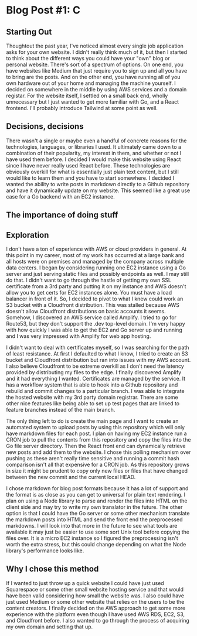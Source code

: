 # Blog Post #1: C

## Starting Out
Thoughtout the past year, I've noticed almost every single job application asks for your own website. I didn't really think much of it, but then I started to think about the different ways you could have your "own" blog or personal website. There's sort of a spectrum of options. On one end, you have websites like Medium that just require you to sign up and all you have to bring are the posts. And on the other end, you have running all of you own hardware out of your home and managing the machine yourself. I decided on somewhere in the middle by using AWS services and a domain registar. For the website itself, I settled on a small back end, wholly unnecessary but I just wanted to get more familiar with Go, and a React frontend. I'll probably introduce Tailwind at some point as well.

## Decisions, decisions
There wasn't a single or maybe even a handful of concrete reasons for the technologies, languages, or libraries I used. It ultimately came down to a combination of their popularity, my interest in them, and whether or not I have used them before. I decided I would make this website using React since I have never really used React before. These technologies are obviously overkill for what is essentially just plain text content, but I still would like to learn them and you have to start somewhere. I decided I wanted the ability to write posts in markdown directly to a Github repository and have it dynamically update on my website. This seemed like a great use case for a Go backend with an EC2 instance.

## The importance of doing stuff


## Exploration
I don't have a ton of experience with AWS or cloud providers in general. At this point in my career, most of my work has occurred at a large bank and all hosts were on premises and managed by the company across multiple data centers. I began by considering running one EC2 instance using a Go server and just serving static files and possibly endpoints as well. I may still do that. I didn't want to go through the hastle of getting my own SSL certificate from a 3rd party and putting it on my instance and AWS doesn't allow you to get certs for EC2 instances alone. You must have a load balancer in front of it. So, I decided to pivot to what I knew could work an S3 bucket with a Cloudfront distribution. This was stalled because AWS doesn't allow Cloudfront distributions on basic accounts it seems. Somehow, I discovered an AWS service called Amplify. I tried to go for Route53, but they don't support the .dev top-level domain. I'm very happy with how quickly I was able to get the EC2 and Go server up and running and I was very impressed with Amplify for web app hosting.

I didn't want to deal with certificates myself, so I was searching for the path of least resistance. At first I defaulted to what I know, I tried to create an S3 bucket and Cloudfront distribution but ran into issues with my AWS account. I also believe Cloudfront to be extreme overkill as I don't need the latency provided by distributing my files to the edge. I finally discovered Amplify and it had everything I wanted. Certificates are managed by the service. It has a workflow system that is able to hook into a Github repository and rebuild and commit changes to a particular branch. I was able to integrate the hosted website with my 3rd party domain registrar. There are some other nice features like being able to set up test pages that are linked to feature branches instead of the main branch.

The only thing left to do is create the main page and I want to create an automated system to upload posts by using this repository which will only have markdown files for each post. I plan on having my EC2 instance run a CRON job to pull the contents from this repository and copy the files into the Go file server directory. Then the React front end can dynamically retrieve new posts and add them to the website. I chose this polling mechanism over pushing as these aren't really time sensitive and running a commit hash comparison isn't all that expensive for a CRON job. As this repository grows in size it might be prudent to copy only new files or files that have changed between the new commit and the current local HEAD.

I chose markdown for blog post formats because it has a lot of support and the format is as close as you can get to universal for plain text rendering. I plan on using a Node library to parse and render the files into HTML on the client side and may try to write my own translator in the future. The other option is that I could have the Go server or some other mechanism translate the markdown posts into HTML and send the front end the preprocessed markdowns. I will look into that more in the future to see what tools are available it may just be easier to use some sort Unix tool before copying the files over. It is a micro EC2 instance so I figured the preprocessing isn't worth the extra stress, but this could change depending on what the Node library's performance looks like.

## Why I chose this method
If I wanted to just throw up a quick website I could have just used Squarespace or some other small website hosting service and that would have been valid considering how small the website was. I also could have just used Medium or some other website that relies on the users to be the content creators. I finally decided on the AWS approach to get some more experience with the platform even though I have used AWS RDS, EC2, S3, and Cloudfront before. I also wanted to go through the process of acquiring my own domain and setting that up.
